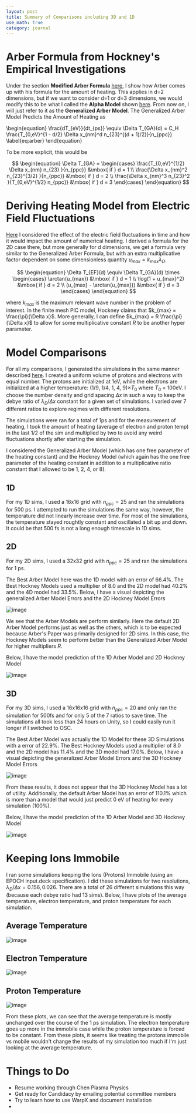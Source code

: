 ```yaml
---
layout: post
title: Summary of Comparisons including 3D and 1D
use_math: true
category: journal
---
```



# Arber Formula from Hockney's Empirical Investigations
Under the section **Modified Arber Formula** [here](https://ronak-n-desai.github.io/osunotebook/22aut2/), I show how Arber comes up with his formula for the amount of heating. This applies in d=2 dimensions, but if we want to consider d=1 or d=3 dimensions, we would modify this to be what I called the **Alpha Model** shown [here](https://ronak-n-desai.github.io/osunotebook/22aut1/). From now on, I will just refer to it as the **Generalized Arber Model**. The Generalized Arber Model Predicts the Amount of Heating as

\begin{equation}
\frac{dT_{eV}}{dt_{ps}} \equiv \Delta T_{GA}(d) = C_H \frac{T_{0,eV}^{1 - d/2} \Delta x_{nm}^d n_{23}^{(d + 1)/2}}{n_{ppc}} \label{eq:arber}
\end{equation}

To be more explicit, this would be 

$$
\begin{equation}
\Delta T_{GA} = 
\begin{cases}
\frac{T_{0,eV}^{1/2} \Delta x_{nm} n_{23} }{n_{ppc}} &\mbox{ if } d = 1 \\
\frac{\Delta x_{nm}^2 n_{23}^{3/2} }{n_{ppc}} &\mbox{ if } d = 2 \\
\frac{\Delta x_{nm}^3 n_{23}^2 }{T_{0,eV}^{1/2} n_{ppc}} &\mbox{ if } d = 3
\end{cases}
\end{equation}
$$

# Deriving Heating Model from Electric Field Fluctuations

[Here](https://ronak-n-desai.github.io/osunotebook/22aut5/) I considered the effect of the electric field fluctuations in time and how it would impact the amount of numerical heating. I derived a formula for the 2D case there, but more generally for d dimensions, we get a formula very similar to the Generalized Arber Formula, but with an extra multiplicative factor dependent on some dimensionless quantity $u_{max} = k_{max} \lambda_D$. 


$$
\begin{equation}
  \Delta T_{EF}(d) \equiv \Delta T_{GA}(d) \times 
  \begin{cases}
  \arctan(u_{max}) &\mbox{ if }  d = 1 \\
  \log(1 + u_{max}^2) &\mbox{ if }  d = 2 \\
  (u_{max} - \arctan(u_{max})) &\mbox{ if }  d = 3
  \end{cases}
\end{equation}
$$

where $k_{max}$ is the maximum relevant wave number in the problem of interest. In the finite mesh PIC model, Hockney claims that $k_{max} = \frac{\pi}{\Delta x}$. More generally, I can define $k_{max} = R \frac{\pi}{\Delta x}$ to allow for some multiplicative constant $R$ to be another hyper parameter.

# Model Comparisons

For all my comparisons, I generated the simulations in the same manner described [here](https://ronak-n-desai.github.io/osunotebook/22aut1/). I created a uniform volume of protons and electrons with equal number. The protons are initialized at 1eV, while the electrons are initialized at a higher temperature: (1/9, 1/4, 1, 4, 9)$\times T_0$ where $T_0$ = 100eV. I choose the number density and grid spacing $\Delta x$ in such a way to keep the debye ratio of $\lambda_D / \Delta x$ constant for a given set of simulations. I varied over 7 different ratios to explore regimes with different resolutions. 

The simulations were ran for a total of 1ps and for the measurement of heating, I took the amount of heating (average of electron and proton temp) in the last 1/2 of the sim and multiplied by two to avoid any weird fluctuations shortly after starting the simulation.

I considered the Generalized Arber Model (which has one free parameter of the heating constant) and the Hockney Model (which again has the one free parameter of the heating constant in addition to a multiplicative ratio constant that I allowed to be 1, 2, 4, or 8). 

## 1D
For my 1D sims, I used a 16x16 grid with $n_{ppc} = 25$ and ran the simulations for 500 ps. I attempted to run the simulations the same way, however, the temperature did not linearly increase over time. For most of the simulations, the temperature stayed roughtly constant and oscillated a bit up and down. It could be that 500 fs is not a long enough timescale in 1D sims.

## 2D
For my 2D sims, I used a 32x32 grid with $n_{ppc} = 25$ and ran the simulations for 1 ps. 

The Best Arber Model here was the 1D model with an error of 66.4%. The Best Hockney Models used a multiplier of 8.0 and the 2D model had 40.2% and the 4D model had 33.5%. Below, I have a visual depicting the generalized Arber Model Errors and the 2D Hockney Model Errors

![image](https://user-images.githubusercontent.com/98538788/207111922-587c2733-7035-45ae-b602-4e72839f08f5.png)

We see that the Arber Models are perform similarly. Here the default 2D Arber Model performs just as well as the others, which is to be expected because Arber's Paper was primarily designed for 2D sims. In this case, the Hockney Models seem to perform better than the Generalized Arber Model for higher multipliers $R$. 

Below, I have the model prediction of the 1D Arber Model and 2D Hockney Model

![image](https://user-images.githubusercontent.com/98538788/207114872-361f394f-071e-4159-8001-c88656832fb7.png)

## 3D
For my 3D sims, I used a 16x16x16 grid with $n_{ppc} = 20$ and only ran the simulation for 500fs and for only 5 of the 7 ratios to save time. The simulations all took less than 24 hours on Unity, so I could easily run it longer if I switched to OSC.

The Best Arber Model was actually the 1D Model for these 3D Simulations with a error of 22.9%. The Best Hockney Models used a multiplier of 8.0 and the 2D model has 11.4% and the 3D model had 17.0%. Below, I have a visual depicting the generalized Arber Model Errors and the 3D Hockney Model Errors

![image](https://user-images.githubusercontent.com/98538788/207101630-3c48bc1e-e1fb-43a9-8a98-4ffd4bcdb207.png)

From these results, it does not appear that the 3D Hockney Model has a lot of utility. Additionally, the default Arber Model has an error of 110.1% which is more than a model that would just predict 0 eV of heating for every simulation (100%). 

Below, I have the model prediction of the 1D Arber Model and 3D Hockney Model

![image](https://user-images.githubusercontent.com/98538788/207103426-70b85b76-3d64-437c-a52e-4f32589a902b.png)

# Keeping Ions Immobile

I ran some simulations keeping the Ions (Protons) Immobile (using an EPOCH input.deck specification). I did these simulations for two resolutions, $\lambda_D / \Delta x = {0.156, 0.026}$. There are a total of 26 different simulations this way (because each debye ratio had 13 sims). Below, I have plots of the average temperature, electron temperature, and proton temperature for each simulation.

## Average Temperature
![image](https://user-images.githubusercontent.com/98538788/207140689-ec28e5fd-1595-4d87-9d3e-fddd9f7b8eda.png)

## Electron Temperature
![image](https://user-images.githubusercontent.com/98538788/207140787-77ba3983-4a4b-4fcc-8015-05f2151bb966.png)

## Proton Temperature
![image](https://user-images.githubusercontent.com/98538788/207140823-2f716183-3ee5-4aea-817a-45db3a6448c4.png)

From these plots, we can see that the average temperature is mostly unchanged over the course of the 1 ps simulation. The electron temperature goes up more in the immobile case while the proton temperature is forced to be constant. From these plots, it seems like treating the protons immobile vs mobile wouldn't change the results of my simulation too much if I'm just looking at the average temperature.

# Things to Do
- Resume working through Chen Plasma Physics
- Get ready for Candidacy by emailing potential committee members
- Try to learn how to use WarpX and document installation
- 
